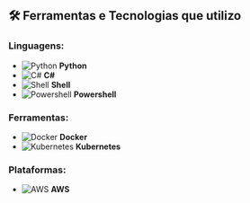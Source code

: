 ## 🛠️ Ferramentas e Tecnologias que utilizo

### Linguagens:
- ![Python](https://img.icons8.com/color/48/000000/python.png) **Python**
- ![C#](https://img.icons8.com/color/48/000000/c-sharp.png) **C#**
- ![Shell](https://img.icons8.com/ios-filled/50/000000/linux.png) **Shell**
- ![Powershell](https://img.icons8.com/color/48/000000/powershell.png) **Powershell**

### Ferramentas:
- ![Docker](https://img.icons8.com/color/48/000000/docker.png) **Docker**
- ![Kubernetes](https://img.icons8.com/ios-filled/50/000000/kubernetes.png) **Kubernetes**

### Plataformas:
- ![AWS](https://img.icons8.com/ios-filled/50/000000/amazon-web-services.png) **AWS**

